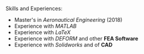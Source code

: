 Skills and Experiences:
  - Master's in *Aeronautical Engineering* (2018)
  - Experience with *MATLAB*
  - Experience with *LaTeX*
  - Experience with *DEFORM* and other __FEA Software__
  - Experience with *Solidworks* and of __CAD__
